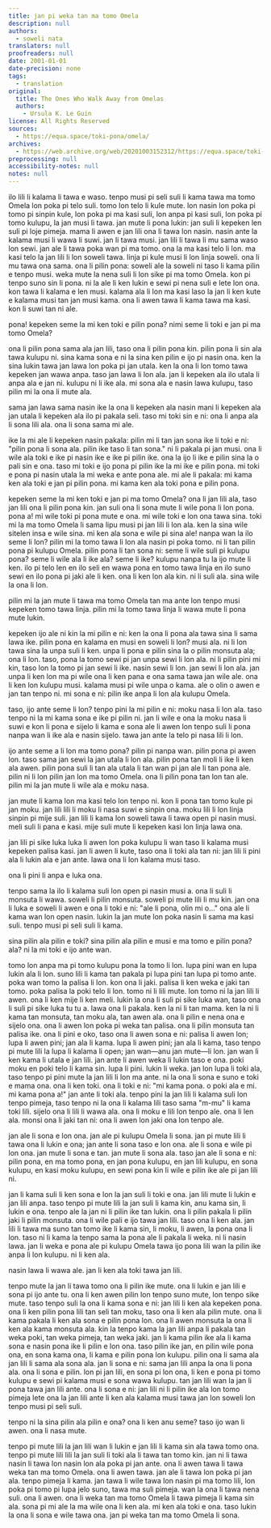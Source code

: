 ```yaml
---
title: jan pi weka tan ma tomo Omela
description: null
authors:
  - soweli nata
translators: null
proofreaders: null
date: 2001-01-01
date-precision: none
tags:
  - translation
original:
  title: The Ones Who Walk Away from Omelas
  authors:
    - Ursula K. Le Guin
license: All Rights Reserved
sources:
  - https://equa.space/toki-pona/omela/
archives:
  - https://web.archive.org/web/20201003152312/https://equa.space/toki-pona/omela/
preprocessing: null
accessibility-notes: null
notes: null
---
```


ilo lili li kalama li tawa e waso. tenpo musi pi seli suli li kama tawa ma tomo Omela lon poka pi telo suli. tomo lon telo li kule mute. lon nasin lon poka pi tomo pi sinpin kule, lon poka pi ma kasi suli, lon anpa pi kasi suli, lon poka pi tomo kulupu, la jan musi li tawa. jan mute li pona lukin: jan suli li kepeken len suli pi loje pimeja. mama li awen e jan lili ona li tawa lon nasin. nasin ante la kalama musi li wawa li suwi. jan li tawa musi. jan lili li tawa li mu sama waso lon sewi. jan ale li tawa poka wan pi ma tomo. ona la ma kasi telo li lon. ma kasi telo la jan lili li lon soweli tawa. linja pi kule musi li lon linja soweli. ona li mu tawa ona sama. ona li pilin pona: soweli ale la soweli ni taso li kama pilin e tenpo musi. weka mute la nena suli li lon sike pi ma tomo Omela. kon pi tenpo suno sin li pona. ni la ale li ken lukin e sewi pi nena suli e lete lon ona. kon tawa li kalama e len musi. kalama ala li lon ma kasi laso la jan li ken kute e kalama musi tan jan musi kama. ona li awen tawa li kama tawa ma kasi. kon li suwi tan ni ale.

pona! kepeken seme la mi ken toki e pilin pona? nimi seme li toki e jan pi ma tomo Omela?

ona li pilin pona sama ala jan lili, taso ona li pilin pona kin. pilin pona li sin ala tawa kulupu ni. sina kama sona e ni la sina ken pilin e ijo pi nasin ona. ken la sina lukin tawa jan lawa lon poka pi jan utala. ken la ona li lon tomo tawa kepeken jan wawa anpa. taso jan lawa li lon ala. jan li kepeken ala ilo utala li anpa ala e jan ni. kulupu ni li ike ala. mi sona ala e nasin lawa kulupu, taso pilin mi la ona li mute ala.

sama jan lawa sama nasin ike la ona li kepeken ala nasin mani li kepeken ala jan utala li kepeken ala ilo pi pakala seli. taso mi toki sin e ni: ona li anpa ala li sona lili ala. ona li sona sama mi ale.

ike la mi ale li kepeken nasin pakala: pilin mi li tan jan sona ike li toki e ni: "pilin pona li sona ala. pilin ike taso li tan sona." ni li pakala pi jan musi. ona li wile ala toki e ike pi nasin ike e ike pi pilin ike. ona la ijo li ike e pilin sina la o pali sin e ona. taso mi toki e ijo pona pi pilin ike la mi ike e pilin pona. mi toki e pona pi nasin utala la mi weka e ante pona ale. mi ale li pakala: mi kama ken ala toki e jan pi pilin pona. mi kama ken ala toki pona e pilin pona.

kepeken seme la mi ken toki e jan pi ma tomo Omela? ona li jan lili ala, taso jan lili ona li pilin pona kin. jan suli ona li sona mute li wile pona li lon pona. pona a! mi wile toki pi pona mute e ona. mi wile toki e lon ona tawa sina. toki mi la ma tomo Omela li sama lipu musi pi jan lili li lon ala. ken la sina wile sitelen insa e wile sina. mi ken ala sona e wile pi sina ale! nanpa wan la ilo seme li lon? pilin mi la tomo tawa li lon ala nasin pi poka tomo. ni li tan pilin pona pi kulupu Omela. pilin pona li tan sona ni: seme li wile suli pi kulupu pona? seme li wile ala li ike ala? seme li ike? kulupu nanpa tu la ijo mute li ken. ilo pi telo len en ilo seli en wawa pona en tomo tawa linja en ilo suno sewi en ilo pona pi jaki ale li ken. ona li ken lon ala kin. ni li suli ala. sina wile la ona li lon.

pilin mi la jan mute li tawa ma tomo Omela tan ma ante lon tenpo musi kepeken tomo tawa linja. pilin mi la tomo tawa linja li wawa mute li pona mute lukin.

kepeken ijo ale ni kin la mi pilin e ni: ken la ona li pona ala tawa sina li sama lawa ike. pilin pona en kalama en musi en soweli li lon? musi ala. ni li lon tawa sina la unpa suli li ken. unpa li pona e pilin sina la o pilin monsuta ala; ona li lon. taso, pona la tomo sewi pi jan unpa sewi li lon ala. ni li pilin pini mi kin, taso lon la tomo pi jan sewi li ike. nasin sewi li lon. jan sewi li lon ala. jan unpa li ken lon ma pi wile ona li ken pana e ona sama tawa jan wile ale. ona li ken lon kulupu musi. kalama musi pi wile unpa o kama. ale o olin o awen e jan tan tenpo ni. mi sona e ni: pilin ike anpa li lon ala kulupu Omela.

taso, ijo ante seme li lon? tenpo pini la mi pilin e ni: moku nasa li lon ala. taso tenpo ni la mi kama sona e ike pi pilin ni. jan li wile e ona la moku nasa li suwi e kon li pona e sijelo li kama e sona ale li awen lon tenpo suli li pona nanpa wan li ike ala e nasin sijelo. tawa jan ante la telo pi nasa lili li lon.

ijo ante seme a li lon ma tomo pona? pilin pi nanpa wan. pilin pona pi awen lon. taso sama jan sewi la jan utala li lon ala. pilin pona tan moli li ike li ken ala awen. pilin pona suli li tan ala utala li tan wan pi jan ale li tan pona ale. pilin ni li lon pilin jan lon ma tomo Omela. ona li pilin pona tan lon tan ale. pilin mi la jan mute li wile ala e moku nasa.

jan mute li kama lon ma kasi telo lon tenpo ni. kon li pona tan tomo kule pi jan moku. jan lili lili li moku li nasa suwi e sinpin ona. moku lili li lon linja sinpin pi mije suli. jan lili li kama lon soweli tawa li tawa open pi nasin musi. meli suli li pana e kasi. mije suli mute li kepeken kasi lon linja lawa ona.

jan lili pi sike luka luka li awen lon poka kulupu li wan taso li kalama musi kepeken palisa kasi. jan li awen li kute, taso ona li toki ala tan ni: jan lili li pini ala li lukin ala e jan ante. lawa ona li lon kalama musi taso.

ona li pini li anpa e luka ona.

tenpo sama la ilo li kalama suli lon open pi nasin musi a. ona li suli li monsuta li wawa. soweli li pilin monsuta. soweli pi mute lili li mu kin. jan ona li luka e soweli li awen e ona li toki e ni: "ale li pona, olin mi o..." ona ale li kama wan lon open nasin. lukin la jan mute lon poka nasin li sama ma kasi suli. tenpo musi pi seli suli li kama.

sina pilin ala pilin e toki? sina pilin ala pilin e musi e ma tomo e pilin pona? ala? ni la mi toki e ijo ante wan.

tomo lon anpa ma pi tomo kulupu pona la tomo li lon. lupa pini wan en lupa lukin ala li lon. suno lili li kama tan pakala pi lupa pini tan lupa pi tomo ante. poka wan tomo la palisa li lon. kon ona li jaki. palisa li ken weka e jaki tan tomo. poka palisa la poki telo li lon. tomo ni li lili mute. lon tomo ni la jan lili li awen. ona li ken mije li ken meli. lukin la ona li suli pi sike luka wan, taso ona li suli pi sike luka tu tu a. lawa ona li pakala. ken la ni li tan mama. ken la ni li kama tan monsuta, tan moku ala, tan awen ala. ona li pilin e nena ona e sijelo ona. ona li awen lon poka pi weka tan palisa. ona li pilin monsuta tan palisa ike. ona li pini e oko, taso ona li awen sona e ni: palisa li awen lon; lupa li awen pini; jan ala li kama. lupa li awen pini; jan ala li kama, taso tenpo pi mute lili la lupa li kalama li open; jan wan—anu jan mute—li lon. jan wan li ken kama li utala e jan lili. jan ante li awen weka li lukin taso e ona. poki moku en poki telo li kama sin. lupa li pini. lukin li weka. jan lon lupa li toki ala, taso tenpo pi pini mute la jan lili li lon ma ante. ni la ona li sona e suno e toki e mama ona. ona li ken toki. ona li toki e ni: "mi kama pona. o poki ala e mi. mi kama pona a!" jan ante li toki ala. tenpo pini la jan lili li kalama suli lon tenpo pimeja, taso tenpo ni la ona li kalama lili taso sama "m-mu" li kama toki lili. sijelo ona li lili li wawa ala. ona li moku e lili lon tenpo ale. ona li len ala. monsi ona li jaki tan ni: ona li awen lon jaki ona lon tenpo ale.

jan ale li sona e lon ona. jan ale pi kulupu Omela li sona. jan pi mute lili li tawa ona li lukin e ona; jan ante li sona taso e lon ona. ale li sona e wile pi lon ona. jan mute li sona e tan. jan mute li sona ala. taso jan ale li sona e ni: pilin pona, en ma tomo pona, en jan pona kulupu, en jan lili kulupu, en sona kulupu, en kasi moku kulupu, en sewi pona kin li wile e pilin ike ale pi jan lili ni.

jan li kama suli li ken sona e lon la jan suli li toki e ona. jan lili mute li lukin e jan lili anpa. taso tenpo pi mute lili la jan suli li kama kin, anu kama sin, li lukin e ona. tenpo ale la jan ni li pilin ike tan lukin. ona li pilin pakala li pilin jaki li pilin monsuta. ona li wile pali e ijo tawa jan lili. taso ona li ken ala. jan lili li tawa ma suno tan tomo ike li kama sin, li moku, li awen, la pona ona li lon. taso ni li kama la tenpo sama la pona ale li pakala li weka. ni li nasin lawa. jan li weka e pona ale pi kulupu Omela tawa ijo pona lili wan la pilin ike anpa li lon kulupu. ni li ken ala.

nasin lawa li wawa ale. jan li ken ala toki tawa jan lili.

tenpo mute la jan li tawa tomo ona li pilin ike mute. ona li lukin e jan lili e sona pi ijo ante tu. ona li ken awen pilin lon tenpo suno mute, lon tenpo sike mute. taso tenpo suli la ona li kama sona e ni: jan lili li ken ala kepeken pona. ona li ken pilin pona lili tan seli tan moku, taso ona li ken ala pilin mute. ona li kama pakala li ken ala sona e pilin pona lon. ona li awen monsuta la ona li ken ala kama monsuta ala. kin la tenpo kama la jan lili anpa li pakala tan weka poki, tan weka pimeja, tan weka jaki. jan li kama pilin ike ala li kama sona e nasin pona ike li pilin e lon ona. taso pilin ike jan, en pilin wile pona ona, en sona kama ona, li kama e pilin pona lon kulupu. pilin ona li sama ala jan lili li sama ala sona ala. jan li sona e ni: sama jan lili anpa la ona li pona ala. ona li sona e pilin. lon pi jan lili, en sona pi lon ona, li ken e pona pi tomo kulupu e sewi pi kalama musi e sona wawa kulupu. tan jan lili wan la jan li pona tawa jan lili ante. ona li sona e ni: jan lili ni li pilin ike ala lon tomo pimeja lete ona la jan lili ante li ken ala kalama musi tawa jan lon soweli lon tenpo musi pi seli suli.

tenpo ni la sina pilin ala pilin e ona? ona li ken anu seme? taso ijo wan li awen. ona li nasa mute.

tenpo pi mute lili la jan lili wan li lukin e jan lili li kama sin ala tawa tomo ona. tenpo pi mute lili lili la jan suli li toki ala li tawa tan tomo kin. jan ni li tawa nasin li tawa lon nasin lon ala poka pi jan ante. ona li awen tawa li tawa weka tan ma tomo Omela. ona li awen tawa. jan ale li tawa lon poka pi jan ala. tenpo pimeja li kama. jan tawa li wile tawa lon nasin pi ma tomo lili, lon poka pi tomo pi lupa jelo suno, tawa ma suli pimeja. wan la ona li tawa nena suli. ona li awen. ona li weka tan ma tomo Omela li tawa pimeja li kama sin ala. sona pi mi ale la ma wile ona li ken ala. mi ken ala toki e ona. taso lukin la ona li sona e wile tawa ona. jan pi weka tan ma tomo Omela li sona.

